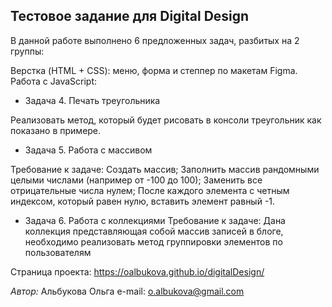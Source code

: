 ## Тестовое задание для Digital Design

В данной работе выполнено 6 предложенных задач, разбитых на 2 группы:

Верстка (HTML + CSS): меню, форма и степпер по макетам Figma. 
Работа с JavaScript:

 - Задача 4. Печать треугольника

Реализовать метод, который будет рисовать в консоли треугольник как показано в примере.

 - Задача 5. Работа с массивом

Требование к задаче:
Создать массив;
Заполнить массив рандомными целыми числами (например от -100 до 100);
Заменить все отрицательные числа нулем;
После каждого элемента с четным индексом, который равен нулю, вставить элемент равный -1.

-  Задача 6. Работа с коллекциями
Требование к задаче:
Дана коллекция представляющая собой массив записей в блоге, необходимо реализовать метод группировки элементов по пользователям

Страница проекта: https://oalbukova.github.io/digitalDesign/

_Автор:_
Альбукова Ольга
e-mail: o.albukova@gmail.com
